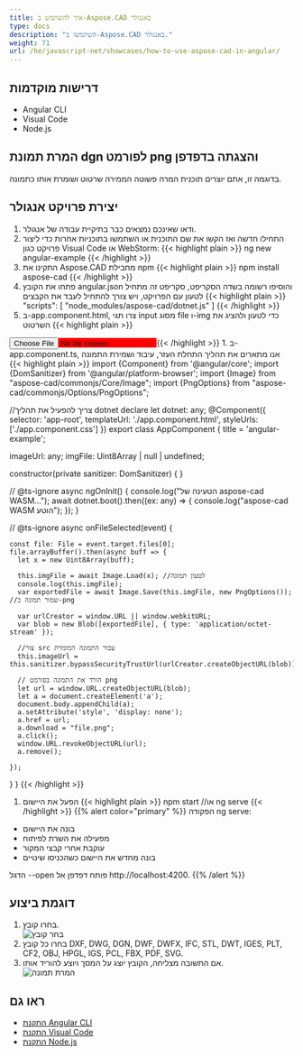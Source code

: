 ```yaml
---
title: איך להשתמש ב-Aspose.CAD באנגולר
type: docs
description: "השתמשו ב-Aspose.CAD באנגולר."
weight: 71
url: /he/javascript-net/showcases/how-to-use-aspose-cad-in-angular/
---
```


## דרישות מוקדמות
- Angular CLI
- Visual Code
- Node.js

## המרת תמונת dgn לפורמט png והצגתה בדפדפן

בדוגמה זו, אתם יוצרים תוכנית המרה פשוטה הממירה שרטוט ושומרת אותו כתמונה.

## יצירת פרויקט אנגולר

1. ודאו שאינכם נמצאים כבר בתיקיית עבודה של אנגולר.
1. התחילו חדשה ואז הקשו את שם התוכנית או השתמשו בתוכניות אחרות כדי ליצור פרויקט כגון Visual Code או WebStorm:
{{< highlight plain >}}
ng new angular-example
{{< /highlight >}}
1. התקינו את Aspose.CAD מחבילת npm
{{< highlight plain >}}
npm install aspose-cad
{{< /highlight >}}
1. פתחו את הקובץ angular.json והוסיפו רשומה בשדה הסקריפט, סקריפט זה מתחיל לטעון עם הפרויקט, ויש צורך להתחיל לעבד את הקבצים
{{< highlight plain >}}
"scripts": [
  "node_modules/aspose-cad/dotnet.js"
]
{{< /highlight >}}
1. ב-app.component.html, צרו תגי input מסוג file ו-img כדי לטעון ולהציג את השרטוט
{{< highlight plain >}}
<span style="background-color: red">
    <input type="file" class="file-upload" (change)="onFileSelected($event)" />
    <img alt="" id="image" [src]="imageUrl" />
</span>
{{< /highlight >}}
1. ב-app.component.ts, אנו מתארים את תהליך התחלת העזר, עיבוד ושמירת התמונה
{{< highlight plain >}}
import {Component} from '@angular/core';
import {DomSanitizer} from '@angular/platform-browser';
import {Image} from "aspose-cad/commonjs/Core/Image";
import {PngOptions} from "aspose-cad/commonjs/Options/PngOptions";

//צריך להפעיל את תהליך dotnet
declare let dotnet: any;
@Component({
  selector: 'app-root',
  templateUrl: './app.component.html',
  styleUrls: ['./app.component.css']
})
export class AppComponent {
  title = 'angular-example';

  imageUrl: any;
  imgFile: Uint8Array | null | undefined;

  constructor(private sanitizer: DomSanitizer) {
  }

  // @ts-ignore
  async ngOnInit() {
    console.log("הטעינה של aspose-cad WASM...");
    await dotnet.boot().then((ex: any) => {
      console.log("aspose-cad WASM הוטע");
    });
  }

  // @ts-ignore
  async onFileSelected(event) {

    const file: File = event.target.files[0];
    file.arrayBuffer().then(async buff => {
      let x = new Uint8Array(buff);
      
      this.imgFile = await Image.Load(x); //לטעון תמונה
      console.log(this.imgFile);
      var exportedFile = await Image.Save(this.imgFile, new PngOptions()); //שמור תמונה כ-png

      var urlCreator = window.URL || window.webkitURL;
      var blob = new Blob([exportedFile], { type: 'application/octet-stream' });
      
      //צור src עבור התמונה המומרת
      this.imageUrl = this.sanitizer.bypassSecurityTrustUrl(urlCreator.createObjectURL(blob));

      // הורד את התמונה בפורמט png
      let url = window.URL.createObjectURL(blob);
      let a = document.createElement('a');
      document.body.appendChild(a);
      a.setAttribute('style', 'display: none');
      a.href = url;
      a.download = "file.png";
      a.click();
      window.URL.revokeObjectURL(url);
      a.remove();

    });
  }
}
{{< /highlight >}}
1. הפעל את היישום
{{< highlight plain >}}
npm start
//או
ng serve
{{< /highlight >}}
{{% alert color="primary" %}} 
הפקודה ng serve:

- בונה את היישום
- מפעילה את השרת לפיתוח
- עוקבת אחרי קבצי המקור
- בונה מחדש את היישום כשהכניסו שינויים

הדגל --open פותח דפדפן אל http://localhost:4200.
{{% /alert %}}

## דוגמת ביצוע

1. בחרו קובץ.<br>
![בחר קובץ](/cad/_assets/javascript-net/angular/choose-file.png)<br>
1. בחרו כל קובץ DXF, DWG, DGN, DWF, DWFX, IFC, STL, DWT, IGES, PLT, CF2, OBJ, HPGL, IGS, PCL, FBX, PDF, SVG.
1. אם התשובה מצליחה, הקובץ יוצג על המסך ויוצע להוריד אותו.<br>
![המרת תמונה](/cad/_assets/javascript-net/angular/convert-image.png)<br>

## ראו גם

- [התקנת Angular CLI](https://angular.io/guide/setup-local/)
- [התקנת Visual Code](https://code.visualstudio.com/)
- [התקנת Node.js](https://nodejs.org/en/)
